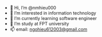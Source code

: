 - 👋 Hi, I’m @nmhieu000
- 👀 I’m interested in  information technology 
- 🌱 I’m currently learning software engineer
- 💞️ I’m study at FPT university 
- 📫 email: ngohieu612003@gmail.com

<!---
nmhieu000/nmhieu000 is a ✨ special ✨ repository because its `README.md` (this file) appears on your GitHub profile.
You can click the Preview link to take a look at your changes.
--->
